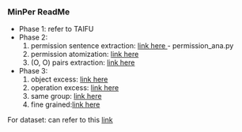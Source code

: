 ### MinPer ReadMe

- Phase 1: refer to TAIFU
- Phase 2: 
  1. permission sentence extraction: [link here
](https://github.com/2022-MinPer/2022-MinPer/tree/main/oauth)- permission_ana.py
  2. permission atomization: [link here](https://github.com/2022-MinPer/2022-MinPer/tree/main/stanford_parser/atomic_operation.py)
  3. (O, O) pairs extraction: [link here](https://github.com/2022-MinPer/2022-MinPer/blob/main/stanford_parser/atomic_operation.py#L355)
- Phase 3:
  1. object excess: [link here](https://github.com/2022-MinPer/2022-MinPer/tree/main/nn_overclaim)
  2. operation excess: [link here](https://github.com/2022-MinPer/2022-MinPer/tree/main/verb_overclaim)
  3. same group: [link here](https://github.com/2022-MinPer/2022-MinPer/tree/main/same_group_overclaim)
  4. fine grained:[link here](https://github.com/2022-MinPer/2022-MinPer/tree/main/fine_grain)


For dataset:
can refer to this [link](continue)
